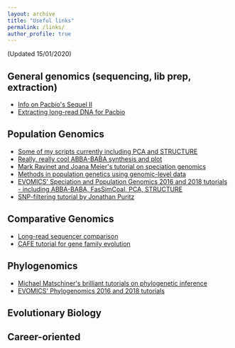 ```yaml
---
layout: archive
title: "Useful links"
permalink: /links/
author_profile: true
---
```

(Updated 15/01/2020)

General genomics (sequencing, lib prep, extraction)
------
* [Info on Pacbio's Sequel II](https://www.pacb.com/wp-content/uploads/Overview-Sequel-Systems-Application-Options-and-Sequencing-Recommendations.pdf)
* [Extracting long-read DNA for Pacbio](https://extractdnaforpacbio.com/)

Population Genomics
------
* [Some of my scripts currently including PCA and STRUCTURE](https://github.com/jcerca/population_genomics)
* [Really, really cool ABBA-BABA synthesis and plot](https://nbviewer.jupyter.org/github/dereneaton/ipyrad/blob/master/tests/cookbook-abba-baba.ipynb)
* [Mark Ravinet and Joana Meier's tutorial on speciation genomics](https://speciationgenomics.github.io/)
* [Methods in population genetics using genomic-level data](http://methodspopgen.com/)
* [EVOMICS' Speciation and Population Genomics 2016 and 2018 tutorials - including ABBA-BABA, FasSimCoal, PCA, STRUCTURE](http://evomics.org/learning/population-and-speciation-genomics/)
* [SNP-filtering tutorial by Jonathan Puritz](https://www.ddocent.com/filtering/)

Comparative Genomics
------
* [Long-read sequencer comparison](https://github.com/rrwick/Long-read-assembler-comparison)
* [CAFE tutorial for gene family evolution](https://iu.app.box.com/v/cafetutorial-files)

Phylogenomics
------
* [Michael Matschiner's brilliant tutorials on phylogenetic inference](https://github.com/mmatschiner/tutorials)
* [EVOMICS' Phylogenomics 2016 and 2018 tutorials](http://evomics.org/learning/phylogenetics/)

Evolutionary Biology
------

Career-oriented
------
